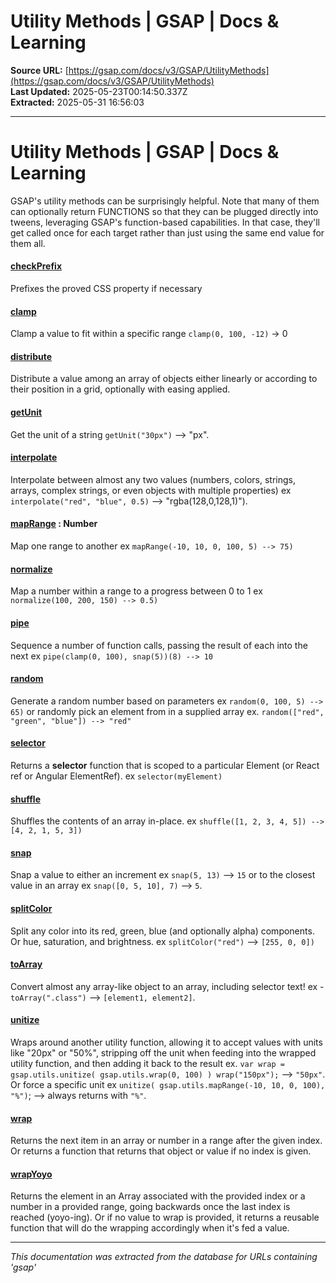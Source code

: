 # Utility Methods | GSAP | Docs & Learning

**Source URL:** [https://gsap.com/docs/v3/GSAP/UtilityMethods](https://gsap.com/docs/v3/GSAP/UtilityMethods)  
**Last Updated:** 2025-05-23T00:14:50.337Z  
**Extracted:** 2025-05-31 16:56:03

---

# Utility Methods | GSAP | Docs & Learning

GSAP's utility methods can be surprisingly helpful. Note that many of them can optionally return FUNCTIONS so that they can be plugged directly into tweens, leveraging GSAP's function-based capabilities. In that case, they'll get called once for each target rather than just using the same end value for them all.

#### [checkPrefix](https://gsap.com/docs/v3/GSAP/UtilityMethods/checkPrefix\(\))

Prefixes the proved CSS property if necessary

#### [clamp](https://gsap.com/docs/v3/GSAP/UtilityMethods/clamp\(\))

Clamp a value to fit within a specific range `clamp(0, 100, -12)` -> 0

#### [distribute](https://gsap.com/docs/v3/GSAP/UtilityMethods/distribute\(\))

Distribute a value among an array of objects either linearly or according to their position in a grid, optionally with easing applied.

#### [getUnit](https://gsap.com/docs/v3/GSAP/UtilityMethods/getUnit\(\))

Get the unit of a string `getUnit("30px")` --> "px".

#### [interpolate](https://gsap.com/docs/v3/GSAP/UtilityMethods/interpolate\(\))

Interpolate between almost any two values (numbers, colors, strings, arrays, complex strings, or even objects with multiple properties) ex `interpolate("red", "blue", 0.5)` --> "rgba(128,0,128,1)").

#### [mapRange](https://gsap.com/docs/v3/GSAP/UtilityMethods/mapRange\(\)) : Number

Map one range to another ex `mapRange(-10, 10, 0, 100, 5) --> 75)`

#### [normalize](https://gsap.com/docs/v3/GSAP/UtilityMethods/normalize\(\))

Map a number within a range to a progress between 0 to 1 ex `normalize(100, 200, 150) --> 0.5)`

#### [pipe](https://gsap.com/docs/v3/GSAP/UtilityMethods/pipe\(\))

Sequence a number of function calls, passing the result of each into the next ex `pipe(clamp(0, 100), snap(5))(8) --> 10`

#### [random](https://gsap.com/docs/v3/GSAP/UtilityMethods/random\(\))

Generate a random number based on parameters ex `random(0, 100, 5) --> 65)` or randomly pick an element from in a supplied array ex. `random(["red", "green", "blue"]) --> "red"`

#### [selector](https://gsap.com/docs/v3/GSAP/UtilityMethods/selector\(\))

Returns a **selector** function that is scoped to a particular Element (or React ref or Angular ElementRef). ex `selector(myElement)`

#### [shuffle](https://gsap.com/docs/v3/GSAP/UtilityMethods/shuffle\(\))

Shuffles the contents of an array in-place. ex `shuffle([1, 2, 3, 4, 5]) --> [4, 2, 1, 5, 3])`

#### [snap](https://gsap.com/docs/v3/GSAP/UtilityMethods/snap\(\))

Snap a value to either an increment ex `snap(5, 13)` --> `15` or to the closest value in an array ex `snap([0, 5, 10], 7)` --> `5`.

#### [splitColor](https://gsap.com/docs/v3/GSAP/UtilityMethods/splitColor\(\))

Split any color into its red, green, blue (and optionally alpha) components. Or hue, saturation, and brightness. ex `splitColor("red")` --> `[255, 0, 0])`

#### [toArray](https://gsap.com/docs/v3/GSAP/UtilityMethods/toArray\(\))

Convert almost any array-like object to an array, including selector text! ex - `toArray(".class")` --> `[element1, element2]`.

#### [unitize](https://gsap.com/docs/v3/GSAP/UtilityMethods/unitize\(\))

Wraps around another utility function, allowing it to accept values with units like "20px" or "50%", stripping off the unit when feeding into the wrapped utility function, and then adding it back to the result ex. `var wrap = gsap.utils.unitize( gsap.utils.wrap(0, 100) ) wrap("150px");` --> `"50px"`. Or force a specific unit ex `unitize( gsap.utils.mapRange(-10, 10, 0, 100), "%")`; --> always returns with `"%"`.

#### [wrap](https://gsap.com/docs/v3/GSAP/UtilityMethods/wrap\(\))

Returns the next item in an array or number in a range after the given index. Or returns a function that returns that object or value if no index is given.

#### [wrapYoyo](https://gsap.com/docs/v3/GSAP/UtilityMethods/wrapYoyo\(\))

Returns the element in an Array associated with the provided index or a number in a provided range, going backwards once the last index is reached (yoyo-ing). Or if no value to wrap is provided, it returns a reusable function that will do the wrapping accordingly when it's fed a value.

---

*This documentation was extracted from the database for URLs containing 'gsap'*
